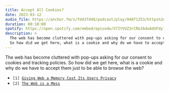 ```yaml
---
title: Accept All Cookies?
date: 2023-03-12
audio_file: https://anchor.fm/s/fd43fd48/podcast/play/94071253/https%3A%2F%2Fd3ctxlq1ktw2nl.cloudfront.net%2Fstaging%2F2024-10-6%2F389379658-44100-1-86f6b0c575ea7a95.mp3
duration: 00:10:00
spotify: https://open.spotify.com/embed/episode/57IYVUZ3rCRbJbdoAdUFdy?utm_source=generator&theme=0
description: >
  The web has become cluttered with pop-ups asking for our consent to cookies and tracking policies.
  So how did we get here, what is a cookie and why do we have to accept them just to be able to browse the web? 
---
```


The web has become cluttered with pop-ups asking for our consent to cookies and tracking policies.
So how did we get here, what is a cookie and why do we have to accept them just to be able to browse the web? 

<ul class="references">
  <li><code>[1] <a href="https://archive.is/cl4GI#selection-293.0-293.42">Giving Web a Memory Cost Its Users Privacy</a></code></li>
  <li><code>[2] <a href="https://www.youtube.com/watch?v=OFRjZtYs3wY">The Web is a Mess</a></code></li>
</ul>
